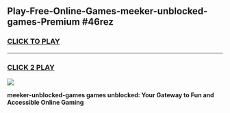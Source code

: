 
## Play-Free-Online-Games-meeker-unblocked-games-Premium #46rez
<h3>
<a href="https://premium.freeplayer.one?title=meeker-unblocked-games&ref=8M">CLICK TO PLAY</a></h3>
<hr>

<h3>
<a href="https://premium.freeplayer.one?title=meeker-unblocked-games&ref=8M">CLICK 2 PLAY</a>
  
</h3>

<a href="https://premium.freeplayer.one?title=meeker-unblocked-games&ref=8M"><img src="https://clearcache.store/games.png"></a>


**meeker-unblocked-games games unblocked: Your Gateway to Fun and Accessible Online Gaming**
